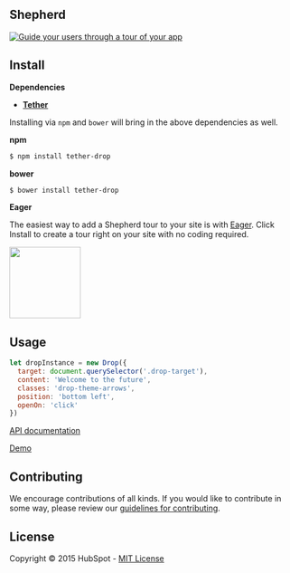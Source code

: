 ## Shepherd

[![Guide your users through a tour of your app](http://i.imgur.com/LDhfBvd.png)](http://github.hubspot.com/shepherd/docs/welcome)


## Install

__Dependencies__

* __[Tether](https://github.com/HubSpot/tether)__

Installing via `npm` and `bower` will bring in the above dependencies as well.


__npm__
```sh
$ npm install tether-drop
```

__bower__
```sh
$ bower install tether-drop
```

__Eager__

The easiest way to add a Shepherd tour to your site is with [Eager](http://eager.io).
Click Install to create a tour right on your site with no coding required.

<a href="https://eager.io/app/AalP5veMma6s/install?source=button">
  <img src="https://install.eager.io/install-button.png" border="0" width="126">
</a>


## Usage

```javascript
let dropInstance = new Drop({
  target: document.querySelector('.drop-target'),
  content: 'Welcome to the future',
  classes: 'drop-theme-arrows',
  position: 'bottom left',
  openOn: 'click'
})
```

[API documentation](http://github.hubspot.com/shepherd/)

[Demo](http://github.hubspot.com/shepherd/docs/welcome/)


## Contributing

We encourage contributions of all kinds. If you would like to contribute in some way, please review our [guidelines for contributing](CONTRIBUTING.md).


## License
Copyright &copy; 2015 HubSpot - [MIT License](LICENSE)
